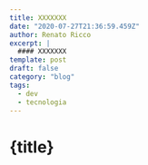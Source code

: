 ```yaml
---
title: XXXXXXX
date: "2020-07-27T21:36:59.459Z"
author: Renato Ricco
excerpt: |
  #### XXXXXXX
template: post
draft: false
category: "blog"
tags:
  - dev
  - tecnologia
---
```


# {title}

